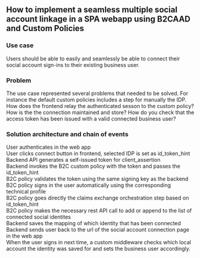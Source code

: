 ## How to implement a seamless multiple social account linkage in a SPA webapp using B2CAAD and Custom Policies

### Use case
Users should be able to easily and seamlessly be able to connect their social account sign-ins to their existing business user.

### Problem
The use case represented several problems that needed to be solved. For instance the default custom policies includes a step for manually the IDP. How does the frontend relay the authenticated sesson to the custom policy? How is the the connection maintained and store? How do you check that the access token has been issued with a valid connected business user?

### Solution architecture and chain of events
User authenticates in the web app<br>
User clicks connect button in frontend, selected IDP is set as id_token_hint<br>
Backend API generates a self-issued token for client_assertion<br>
Backend invokes the B2C custom policy with the token and passes the id_token_hint<br>
B2C policy validates the token using the same signing key as the backend<br>
B2C policy signs in the user automatically using the corresponding technical profile<br>
B2C policy goes directly the claims exchange orchestration step based on id_token_hint<br>
B2C policy makes the necessary rest API call to add or append to the list of connected social identites<br>
Backend saves the mapping of which identity that has been connected<br>
Backend sends user back to the url of the social account connection page in the web app<br>
When the user signs in next time, a custom middleware checks which local account the identity was saved for and sets the business user accordingly.
